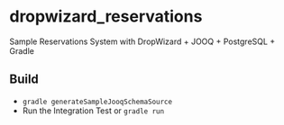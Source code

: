 # dropwizard_reservations
Sample Reservations System with DropWizard + JOOQ + PostgreSQL + Gradle


## Build
- `gradle generateSampleJooqSchemaSource`
- Run the Integration Test or `gradle run`
